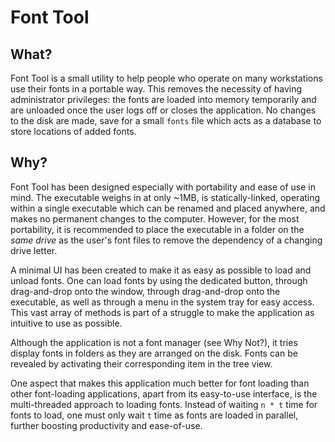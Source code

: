 # Font Tool
## What?
Font Tool is a small utility to help people who operate on many workstations use their fonts in a portable way. This removes the necessity of having administrator privileges: the fonts are loaded into memory temporarily and are unloaded once the user logs off or closes the application. No changes to the disk are made, save for a small `fonts` file which acts as a database to store locations of added fonts.


## Why?
Font Tool has been designed especially with portability and ease of use in mind. The executable weighs in at only ~1MB, is statically-linked, operating within a single executable which can be renamed and placed anywhere, and makes no permanent changes to the computer. However, for the most portability, it is recommended to place the executable in a folder on the *same drive* as the user's font files to remove the dependency of a changing drive letter.

A minimal UI has been created to make it as easy as possible to load and unload fonts. One can load fonts by using the dedicated button, through drag-and-drop onto the window, through drag-and-drop onto the executable, as well as through a menu in the system tray for easy access. This vast array of methods is part of a struggle to make the application as intuitive to use as possible.

Although the application is not a font manager (see Why Not?), it tries display fonts in folders as they are arranged on the disk. Fonts can be revealed by activating their corresponding item in the tree view.

One aspect that makes this application much better for font loading than other font-loading applications, apart from its easy-to-use interface, is the multi-threaded approach to loading fonts. Instead of waiting `n * t` time for fonts to load, one must only wait `t` time as fonts are loaded in parallel, further boosting productivity and ease-of-use.
